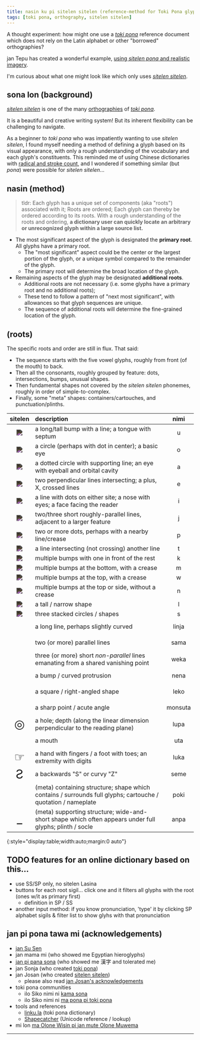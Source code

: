 ```yaml
---
title: nasin ku pi sitelen sitelen (reference-method for Toki Pona glyphs)
tags: [toki pona, orthography, sitelen sitelen]
---
```


<style>
  @font-face { 
    font-family: 'sitelen pona pona';
    src: url('https://jackhumbert.github.io/sitelen-pona-pona/fonts/sitelen-pona-pona.otf');
    font-weight: 400;
  }
  .spp {
    font: 2em 'sitelen pona pona';
  }
  .sitelen {
    max-width: 3em;
    filter: invert(83%);
  }
  .juniko {
    font-size: 2em;
  }
</style>

A thought experiment: how might one use a _[toki pona]_ reference document which does not rely on the Latin alphabet or other "borrowed" orthographies?

jan Tepu has created a wonderful example, [using _sitelen pona_ and realistic imagery](https://davidar.github.io/tp/kama-sona).

I'm curious about what one might look like which only uses _[sitelen sitelen]_.


## sona lon (background)

_[sitelen sitelen]_ is one of the many [orthographies](https://sona.pona.la/wiki/Writing_systems) of _[toki pona]_.

It is a beautiful and creative writing system!
But its inherent flexibility can be challenging to navigate.

As a beginner to _toki pona_ who was impatiently wanting to use _sitelen sitelen_, I found myself needing a method of defining a glyph based on its visual appearance, with only a rough understanding of the vocabulary and each glyph's constituents. This reminded me of using Chinese dictionaries with [radical and stroke count](https://en.wikipedia.org/wiki/Radical_(Chinese_characters)), and I wondered if something similar (but _pona_) were possible for _sitelen sitelen_...


## nasin (method)

> tldr: Each glyph has a unique set of components (aka "roots") associated with it; Roots are ordered; Each glyph can thereby be ordered according to its roots. With a rough understanding of the roots and ordering, **a dictionary user can quickly locate an arbitrary or unrecognized glyph within a large source list.**

* The most significant aspect of the glyph is designated the **primary root**. All glyphs have a primary root.
  * The "most significant" aspect could be the center or the largest portion of the glyph, or a unique symbol compared to the remainder of the glyph.
  * The primary root will determine the broad location of the glyph.
* Remaining aspects of the glyph may be designated **additional roots**.
  * Additional roots are not necessary (i.e. some glyphs have a primary root and no additional roots); 
  * These tend to follow a pattern of "next most significant", with allowances so that glyph sequences are unique.
  * The sequence of additional roots will determine the fine-grained location of the glyph.


## (roots)

The specific roots and order are still in flux. That said:
* The sequence starts with the five vowel glyphs, roughly from front (of the mouth) to back.
* Then all the consonants, roughly grouped by feature: dots, intersections, bumps, unusual shapes.
* Then fundamental shapes not covered by the _sitelen sitelen_ phonemes, roughly in order of simple-to-complex.
* Finally, some "meta" shapes: containers/cartouches, and punctuation/plinths.

| sitelen | description | nimi |
|:-:|:-|:-:|
| <img src="https://jonathangabel.com/images/t47_tokipona/kalalili/t47_kalalili_xu.jpg" class="sitelen" /> | a long/tall bump with a line; a tongue with septum                           | u
| <img src="https://jonathangabel.com/images/t47_tokipona/kalalili/t47_kalalili_xo.jpg" class="sitelen" /> | a circle (perhaps with dot in center); a basic eye                           | o
| <img src="https://jonathangabel.com/images/t47_tokipona/kalalili/t47_kalalili_xa.jpg" class="sitelen" /> | a dotted circle with supporting line; an eye with eyeball and orbital cavity | a
| <img src="https://jonathangabel.com/images/t47_tokipona/kalalili/t47_kalalili_xe.jpg" class="sitelen" /> | two perpendicular lines intersecting; a plus, X, crossed lines               | e
| <img src="https://jonathangabel.com/images/t47_tokipona/kalalili/t47_kalalili_xi.jpg" class="sitelen" /> | a line with dots on either site; a nose with eyes; a face facing the reader  | i
| <img src="https://jonathangabel.com/images/t47_tokipona/kalalili/t47_kalalili_xj.jpg" class="sitelen" /> | two/three short roughly-parallel lines, adjacent to a larger feature         | j
| <img src="https://jonathangabel.com/images/t47_tokipona/kalalili/t47_kalalili_xp.jpg" class="sitelen" /> | two or more dots, perhaps with a nearby line/crease                          | p
| <img src="https://jonathangabel.com/images/t47_tokipona/kalalili/t47_kalalili_xt.jpg" class="sitelen" /> | a line intersecting (not crossing) another line                              | t
| <img src="https://jonathangabel.com/images/t47_tokipona/kalalili/t47_kalalili_xk.jpg" class="sitelen" /> | multiple bumps with one in front of the rest                                 | k
| <img src="https://jonathangabel.com/images/t47_tokipona/kalalili/t47_kalalili_xm.jpg" class="sitelen" /> | multiple bumps at the bottom, with a crease                                  | m
| <img src="https://jonathangabel.com/images/t47_tokipona/kalalili/t47_kalalili_xw.jpg" class="sitelen" /> | multiple bumps at the top, with a crease                                     | w
| <img src="https://jonathangabel.com/images/t47_tokipona/kalalili/t47_kalalili_xn.jpg" class="sitelen" /> | multiple bumps at the top or side, without a crease                          | n
| <img src="https://jonathangabel.com/images/t47_tokipona/kalalili/t47_kalalili_xl.jpg" class="sitelen" /> | a tall / narrow shape                                                        | l
| <img src="https://jonathangabel.com/images/t47_tokipona/kalalili/t47_kalalili_xs.jpg" class="sitelen" /> | three stacked circles / shapes                                               | s
|    <span class="spp"></span> | a long line, perhaps slightly curved                                                                         | linja
|    <span class="spp"></span> | two (or more) parallel lines                                                                                 | sama
|    <span class="spp"></span> | three (or more) short _non-parallel_ lines emanating from a shared vanishing point                           | weka
|    <span class="spp"></span> | a bump / curved protrusion                                                                                   | nena
|    <span class="spp"></span> | a square / right-angled shape                                                                                | leko
|    <span class="spp"></span> | a sharp point / acute angle                                                                                  | monsuta
| <span class="juniko">◎</span> | a hole; depth (along the linear dimension perpendicular to the reading plane)                                | lupa
|    <span class="spp"></span> | a mouth                                                                                                      | uta
| <span class="juniko">☞</span> | a hand with fingers / a foot with toes; an extremity with digits                                             | luka
| <span class="juniko">Ƨ</span> | a backwards "S" or curvy "Z"                                                                                 | seme
|    <span class="spp"></span> | (meta) containing structure; shape which contains / surrounds full glyphs; cartouche / quotation / nameplate | poki
| <span class="juniko">\_</span>| (meta) supporting structure; wide-and-short shape which often appears under full glyphs; plinth / socle      | anpa
{:style="display:table;width:auto;margin:0 auto"}


## TODO features for an online dictionary based on this...

* use SS/SP only, no sitelen Lasina
* buttons for each root sigil... click one and it filters all glyphs with the root (ones w/it as primary first)
  * definition in SP / SS
* another input method: if you know pronunciation, 'type' it by clicking SP alphabet sigils & filter list to show glyhs with that pronunciation


## jan pi pona tawa mi (acknowledgements)

* [jan Su Sen](https://en.wikipedia.org//wiki/Xu_Shen)
* jan mama mi (who showed me Egyptian hieroglyphs)
* [jan pi pana sona](https://oberlin.edu) (who showed me 漢字 and tolerated me)
* jan Sonja (who created [toki pona])
* jan Josan (who created [sitelen sitelen])
  * please also read [jan Josan's acknowledgements](https://jonathangabel.com/toki-pona/acknowledgements/)
* toki pona communities
  * ilo Siko nimi ni [kama sona](https://discord.gg/XCfMszsf54)
  * ilo Siko nimi ni [ma pona pi toki pona](https://discord.gg/mapona)
* tools and references
  * [linku.la](https://linku.la) (toki pona dictionary)
  * [Shapecatcher](https://shapecatcher.com) (Unicode reference / lookup)
* mi lon [ma Olone Wisin pi jan mute Olone Muwema](https://cejce.berkeley.edu/ohloneland)



-------

[sitelen sitelen]: https://jonathangabel.com/toki-pona/
[toki pona]: https://tokipona.org
[sitelen pona]: http://tokipona.net/tp/janpije/hieroglyphs.php
[sitelen sitelen kule]: https://jonathangabel.com/toki-pona/colors/
[sitelen telo]: https://imgur.com/a/A30SGum
